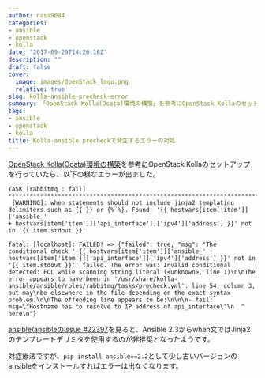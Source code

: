 ```yaml
---
author: nasa9084
categories:
- ansible
- openstack
- kolla
date: "2017-09-29T14:20:16Z"
description: ""
draft: false
cover:
  image: images/OpenStack_logo.png
  relative: true
slug: kolla-ansible-precheck-error
summary: 「OpenStack Kolla(Ocata)環境の構築」を参考にOpenStack Kollaのセットアップを行っていたら、エラーが出ました。
tags:
- ansible
- openstack
- kolla
title: Kolla-ansible precheckで発生するエラーの対処
---
```



[OpenStack Kolla(Ocata)環境の構築](https://qiita.com/lychee3/items/e0a57c833450654006a5)を参考にOpenStack Kollaのセットアップを行っていたら、以下の様なエラーが出ました。

```
TASK [rabbitmq : fail] **************************************************************************************************************************
 [WARNING]: when statements should not include jinja2 templating delimiters such as {{ }} or {% %}. Found: '{{ hostvars[item['item']]['ansible_'
+ hostvars[item['item']]['api_interface']]['ipv4']['address'] }}' not in '{{ item.stdout }}'

fatal: [localhost]: FAILED! => {"failed": true, "msg": "The conditional check ''{{ hostvars[item['item']]['ansible_' + hostvars[item['item']]['api_interface']]['ipv4']['address'] }}' not in '{{ item.stdout }}'' failed. The error was: Invalid conditional detected: EOL while scanning string literal (<unknown>, line 1)\n\nThe error appears to have been in '/usr/share/kolla-ansible/ansible/roles/rabbitmq/tasks/precheck.yml': line 54, column 3, but may\nbe elsewhere in the file depending on the exact syntax problem.\n\nThe offending line appears to be:\n\n\n- fail: msg=\"Hostname has to resolve to IP address of api_interface\"\n  ^ here\n"}
```

[ansible/ansibleのissue #22397](https://github.com/ansible/ansible/issues/22397)を見ると、Ansible 2.3からwhen文ではJinja2のテンプレートデリミタを使用するのが非推奨となったようです。

対症療法ですが、`pip install ansible==2.2`として少し古いバージョンのansibleをインストールすればエラーは出なくなります。

